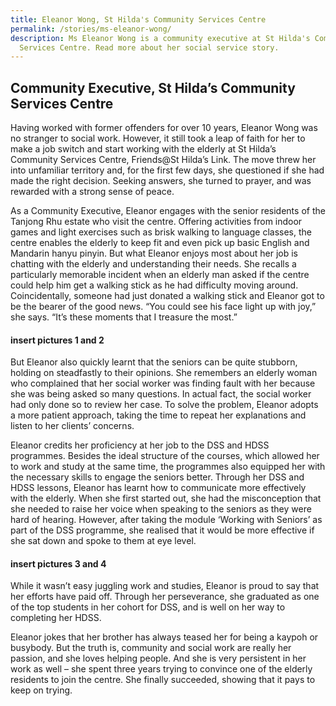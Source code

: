 ```yaml
---
title: Eleanor Wong, St Hilda's Community Services Centre
permalink: /stories/ms-eleanor-wong/
description: Ms Eleanor Wong is a community executive at St Hilda's Community
  Services Centre. Read more about her social service story.
---
```

## Community Executive, St Hilda’s Community Services Centre

Having worked with former offenders for over 10 years, Eleanor Wong was no stranger to social work. However, it still took a leap of faith for her to make a job switch and start working with the elderly at St Hilda’s Community Services Centre, Friends@St Hilda’s Link. The move threw her into unfamiliar territory and, for the first few days, she questioned if she had made the right decision. Seeking answers, she turned to prayer, and was rewarded with a strong sense of peace.
 
As a Community Executive, Eleanor engages with the senior residents of the Tanjong Rhu estate who visit the centre. Offering activities from indoor games and light exercises such as brisk walking to language classes, the centre enables the elderly to keep fit and even pick up basic English and Mandarin hanyu pinyin. But what Eleanor enjoys most about her job is chatting with the elderly and understanding their needs. She recalls a particularly memorable incident when an elderly man asked if the centre could help him get a walking stick as he had difficulty moving around. Coincidentally, someone had just donated a walking stick and Eleanor got to be the bearer of the good news. “You could see his face light up with joy,” she says. “It’s these moments that I treasure the most.”

#### insert pictures 1 and 2

But Eleanor also quickly learnt that the seniors can be quite stubborn, holding on steadfastly to their opinions. She remembers an elderly woman who complained that her social worker was finding fault with her because she was being asked so many questions. In actual fact, the social worker had only done so to review her case. To solve the problem, Eleanor adopts a more patient approach, taking the time to repeat her explanations and listen to her clients’ concerns.

Eleanor credits her proficiency at her job to the DSS and HDSS programmes. Besides the ideal structure of the courses, which allowed her to work and study at the same time, the programmes also equipped her with the necessary skills to engage the seniors better. Through her DSS and HDSS lessons, Eleanor has learnt how to communicate more effectively with the elderly. When she first started out, she had the misconception that she needed to raise her voice when speaking to the seniors as they were hard of hearing. However, after taking the module ‘Working with Seniors’ as part of the DSS programme, she realised that it would be more effective if she sat down and spoke to them at eye level.

#### insert pictures 3 and 4

While it wasn’t easy juggling work and studies, Eleanor is proud to say that her efforts have paid off. Through her perseverance, she graduated as one of the top students in her cohort for DSS, and is well on her way to completing her HDSS.
 
Eleanor jokes that her brother has always teased her for being a kaypoh or busybody. But the truth is, community and social work are really her passion, and she loves helping people. And she is very persistent in her work as well – she spent three years trying to convince one of the elderly residents to join the centre. She finally succeeded, showing that it pays to keep on trying.
